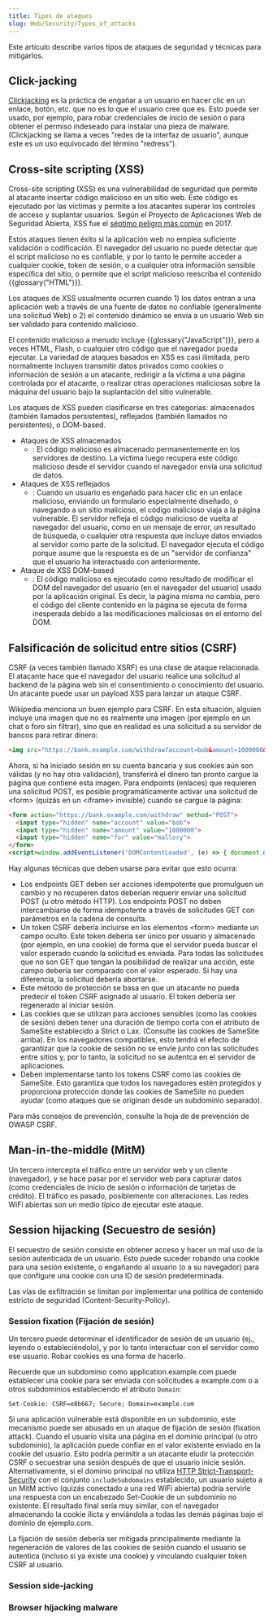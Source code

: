 ```yaml
---
title: Tipos de ataques
slug: Web/Security/Types_of_attacks
---
```



Este artículo describe varios tipos de ataques de seguridad y técnicas para mitigarlos.

## Click-jacking

[Clickjacking](/es/docs/Glossary/Clickjacking) es la práctica de engañar a un usuario en hacer clic en un enlace, botón, etc. que no es lo que el usuario cree que es. Esto puede ser usado, por ejemplo, para robar credenciales de inicio de sesión o para obtener el permiso indeseado para instalar una pieza de malware. (Clickjacking se llama a veces "redes de la interfaz de usuario", aunque este es un uso equivocado del término "redress").

## Cross-site scripting (XSS)

Cross-site scripting (XSS) es una vulnerabilidad de seguridad que permite al atacante insertar código malicioso en un sitio web. Este código es ejecutado por las víctimas y permite a los atacantes superar los controles de acceso y suplantar usuarios. Según el Proyecto de Aplicaciones Web de Seguridad Abierta, XSS fue el [séptimo peligro más común](https://owasp.org/www-project-top-ten/2017/Top_10) en 2017.

Estos ataques tienen éxito si la aplicación web no emplea suficiente validación o codificación. El navegador del usuario no puede detectar que el script malicioso no es confiable, y por lo tanto le permite acceder a cualquier cookie, token de sesión, o a cualquier otra información sensible específica del sitio, o permite que el script malicioso reescriba el contenido {{glossary("HTML")}}.

Los ataques de XSS usualmente ocurren cuando 1) los datos entran a una aplicación web a través de una fuente de datos no confiable (generalmente una solicitud Web) o 2) el contenido dinámico se envía a un usuario Web sin ser validado para contenido malicioso.

El contenido malicioso a menudo incluye {{glossary("JavaScript")}}, pero a veces HTML, Flash, o cualquier otro código que el navegador pueda ejecutar. La variedad de ataques basados en XSS es casi ilimitada, pero normalmente incluyen transmitir datos privados como cookies o información de sesión a un atacante, redirigir a la víctima a una página controlada por el atacante, o realizar otras operaciones maliciosas sobre la máquina del usuario bajo la suplantación del sitio vulnerable.

Los ataques de XSS pueden clasificarse en tres categorías: almacenados (también llamados persistentes), reflejados (también llamados no persistentes), o DOM-based.

- Ataques de XSS almacenados
  - : El código malicioso es almacenado permanentemente en los servidores de destino. La víctima luego recupera este código malicioso desde el servidor cuando el navegador envía una solicitud de datos.
- Ataques de XSS reflejados
  - : Cuando un usuario es engañado para hacer clic en un enlace malicioso, enviando un formulario especialmente diseñado, o navegando a un sitio malicioso, el código malicioso viaja a la página vulnerable. El servidor refleja el código malicioso de vuelta al navegador del usuario, como en un mensaje de error, un resultado de búsqueda, o cualquier otra respuesta que incluye datos enviados al servidor como parte de la solicitud. El navegador ejecuta el código porque asume que la respuesta es de un "servidor de confianza" que el usuario ha interactuado con anteriormente.
- Ataque de XSS DOM-based
  - : El código malicioso es ejecutado como resultado de modificar el DOM del navegador del usuario (en el navegador del usuario) usado por la aplicación original. Es decir, la página misma no cambia, pero el código del cliente contenido en la página se ejecuta de forma inesperada debido a las modificaciones maliciosas en el entorno del DOM.

## Falsificación de solicitud entre sitios (CSRF)

CSRF (a veces también llamado XSRF) es una clase de ataque relacionada. El atacante hace que el navegador del usuario realice una solicitud al backend de la página web sin el consentimiento o conocimiento del usuario. Un atacante puede usar un payload XSS para lanzar un ataque CSRF.

Wikipedia menciona un buen ejemplo para CSRF. En esta situación, alguien incluye una imagen que no es realmente una imagen (por ejemplo en un chat o foro sin filtrar), sino que en realidad es una solicitud a su servidor de bancos para retirar dinero:

```html
<img src="https://bank.example.com/withdraw?account=bob&amount=1000000&for=mallory">
```

Ahora, si ha iniciado sesión en su cuenta bancaria y sus cookies aún son válidas (y no hay otra validación), transferirá el dinero tan pronto cargue la página que contiene esta imagen. Para endpoints (enlaces) que requieren una solicitud POST, es posible programáticamente activar una solicitud de \<form> (quizás en un \<iframe> invisible) cuando se cargue la página:

```html
<form action="https://bank.example.com/withdraw" method="POST">
  <input type="hidden" name="account" value="bob">
  <input type="hidden" name="amount" value="1000000">
  <input type="hidden" name="for" value="mallory">
</form>
<script>window.addEventListener('DOMContentLoaded', (e) => { document.querySelector('form').submit(); }</script>
```

Hay algunas técnicas que deben usarse para evitar que esto ocurra:

- Los endpoints GET deben ser acciones idempotente que promulguen un cambio y no recuperen datos deberían requerir enviar una solicitud POST (u otro método HTTP). Los endpoints POST no deben intercambiarse de forma idempotente a través de solicitudes GET con parámetros en la cadena de consulta.
- Un token CSRF debería incluirse en los elementos \<form> mediante un campo oculto. Este token debería ser único por usuario y almacenado (por ejemplo, en una cookie) de forma que el servidor pueda buscar el valor esperado cuando la solicitud es enviada. Para todas las solicitudes que no son GET que tengan la posibilidad de realizar una acción, este campo debería ser comparado con el valor esperado. Si hay una diferencia, la solicitud debería abortarse.
- Este método de protección se basa en que un atacante no pueda predecir el token CSRF asignado al usuario. El token debería ser regenerado al iniciar sesión.
- Las cookies que se utilizan para acciones sensibles (como las cookies de sesión) deben tener una duración de tiempo corta con el atributo de SameSite establecido a Strict o Lax. (Consulte las cookies de SameSite arriba). En los navegadores compatibles, esto tendrá el efecto de garantizar que la cookie de sesión no se envíe junto con las solicitudes entre sitios y, por lo tanto, la solicitud no se autentca en el servidor de aplicaciones.
- Deben implementarse tanto los tokens CSRF como las cookies de SameSite. Esto garantiza que todos los navegadores estén protegidos y proporciona protección donde las cookies de SameSite no pueden ayudar (como ataques que se originan desde un subdominio separado).

Para más consejos de prevención, consulte la hoja de de prevención de OWASP CSRF.

## Man-in-the-middle (MitM)

Un tercero intercepta el tráfico entre un servidor web y un cliente (navegador), y se hace pasar por el servidor web para capturar datos (como credenciales de inicio de sesión o información de tarjetas de crédito). El tráfico es pasado, posiblemente con alteraciones. Las redes WiFi abiertas son un medio típico de ejecutar este ataque.

## Session hijacking (Secuestro de sesión)

El secuestro de sesión consiste en obtener acceso y hacer un mal uso de la sesión autenticada de un usuario. Esto puede suceder robando una cookie para una sesión existente, o engañando al usuario (o a su navegador) para que configure una cookie con una ID de sesión predeterminada.

Las vías de exfiltración se limitan por implementar una política de contenido estricto de seguridad (Content-Security-Policy).

### Session fixation (Fijación de sesión)

Un tercero puede determinar el identificador de sesión de un usuario (ej., leyendo o estableciéndolo), y por lo tanto interactuar con el servidor como ese usuario. Robar cookies es una forma de hacerlo.

Recuerde que un subdominio como application.example.com puede establecer una cookie para ser enviada con solicitudes a example.com o a otros subdominios estableciendo el atributo `Domain`:

```
Set-Cookie: CSRF=e8b667; Secure; Domain=example.com
```

Si una aplicación vulnerable está disponible en un subdominio, este mecanismo puede ser abusado en un ataque de fijación de sesión (fixation attack). Cuando el usuario visita una página en el dominio principal (u otro subdominio), la aplicación puede confiar en el valor existente enviado en la cookie del usuario. Esto podría permitir a un atacante eludir la protección CSRF o secuestrar una sesión después de que el usuario inicie sesión.
Alternativamente, si el dominio principal no utiliza [HTTP Strict-Transport-Security](/es/docs/Glossary/HSTS) con el conjunto `includeSubdomains` establecido, un usuario sujeto a un MitM activo (quizás conectado a una red WiFi abierta) podría servirle una respuesta con un encabezado Set-Cookie de un subdominio no existente. El resultado final sería muy similar, con el navegador almacenando la cookie ílicta y enviándola a todas las demás páginas bajo el dominio de ejemplo.com.

La fijación de sesión debería ser mitigada principalmente mediante la regeneración de valores de las cookies de sesión cuando el usuario se autentica (incluso si ya existe una cookie) y vinculando cualquier token CSRF al usuario.

### Session side-jacking

### Browser hijacking malware